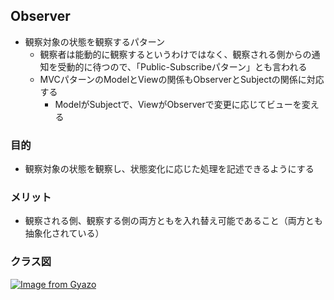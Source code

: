 ## Observer
- 観察対象の状態を観察するパターン
    - 観察者は能動的に観察するというわけではなく、観察される側からの通知を受動的に待つので、「Public-Subscribeパターン」とも言われる
    - MVCパターンのModelとViewの関係もObserverとSubjectの関係に対応する
        - ModelがSubjectで、ViewがObserverで変更に応じてビューを変える
### 目的
- 観察対象の状態を観察し、状態変化に応じた処理を記述できるようにする

### メリット
- 観察される側、観察する側の両方ともを入れ替え可能であること（両方とも抽象化されている）

### クラス図
[![Image from Gyazo](https://i.gyazo.com/8dae792a4d3f0072ed868b644554d257.png)](https://gyazo.com/8dae792a4d3f0072ed868b644554d257)